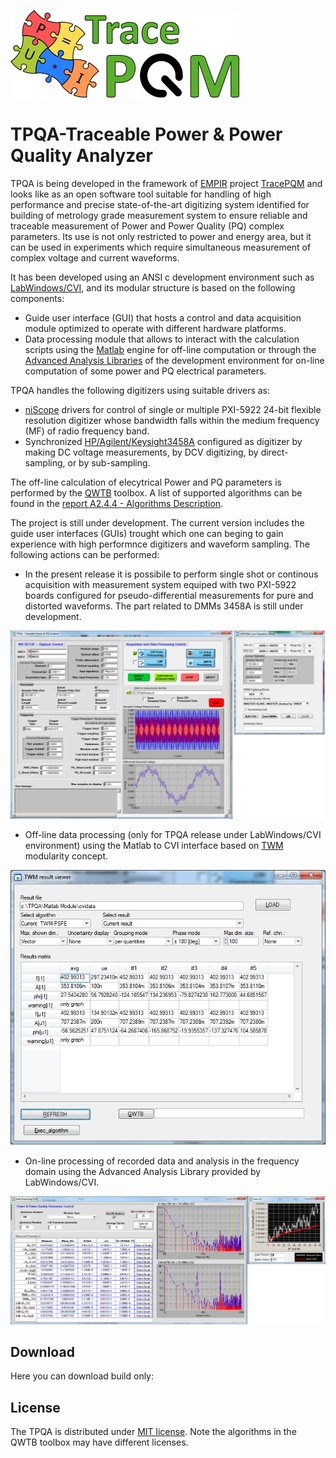 ![TracePQM](./img/logo_TracePQM.png)


# TPQA-Traceable Power & Power Quality Analyzer


TPQA is being developed in the framework of [EMPIR](https://msu.euramet.org/calls.html) project [TracePQM](http://tracepqm.cmi.cz/)
and looks like as an open software tool suitable for handling of high performance and precise state-of-the-art digitizing system identified for
building of metrology grade measurement system to ensure reliable and traceable measurement of Power and Power Quality (PQ) complex parameters. Its use is not
only restricted to power and energy area, but it can be used in experiments which require simultaneous measurement of complex voltage and current
waveforms.

It has been developed using an ANSI c development environment such as [LabWindows/CVI](http://www.ni.com/lwcvi/whatis/hardware/), and  its  modular
structure is based on the following components:

 - Guide user interface (GUI) that hosts a control and data acquisition module optimized to operate with different hardware platforms.
 - Data processing module that allows to interact with the calculation scripts using the [Matlab](https://uk.mathworks.com/products/matlab.html) engine for off-line computation or through the [Advanced Analysis Libraries](http://zone.ni.com/reference/en-XX/help/370051AC-01/cvi/libref/cviadvanced_analysis_library_functi/) of the development environment for
on-line computation of some power and PQ electrical parameters.

TPQA handles the following digitizers using suitable drivers as:

 - [niScope](http://sine.ni.com/nips/cds/view/p/lang/cs/nid/12638) drivers for control of single or multiple PXI-5922 24-bit flexible resolution digitizer whose bandwidth falls within the medium frequency (MF) of radio frequency band.
 - Synchronized [HP/Agilent/Keysight3458A](https://www.keysight.com/en/pd-1000001297%3Aepsg%3Apro-pn-3458A/digital-multimeter-8-digit?cc=US&lc=eng) configured as  digitizer by making DC voltage measurements, by DCV digitizing, by direct-sampling, or by sub-sampling.

The off-line calculation of elecytrical Power and PQ parameters is performed by the [QWTB](https://qwtb.github.io/qwtb/)
toolbox. A list of supported algorithms can be found in the [report A2.4.4 - Algorithms Description](https://github.com/smaslan/TWM/blob/master/doc/A244%20Algorithms%20description.pdf).

The project is still under development. The current version includes the guide user interfaces (GUIs) trought which one can beging to gain experience with high performnce digitizers and waveform sampling. The following actions can be performed:

- In the present release it is possibile to perform single shot or continous acquisition with measurement system equiped with two PXI-5922 boards configured for pseudo-differential measurements for pure and distorted waveforms. The part related to DMMs 3458A is still under development.
<img src="./img/GUI_HW_Control.png">

- Off-line data processing (only for TPQA release under LabWindows/CVI environment) using the Matlab to CVI interface based on [TWM](https://github.com/smaslan/TWM) modularity concept. 
<img src="./img/GUI_Matlab_CVI.png">

- On-line processing of recorded data and analysis in the frequency domain using the Advanced Analysis Library provided by LabWindows/CVI. 
<img src="./img/GUI_2.png">


## Download

Here you can download build only:

## License
The TPQA is distributed under [MIT license](./LICENSE.md/LICENSE.md). Note the algorithms in the QWTB toolbox may have different licenses.


